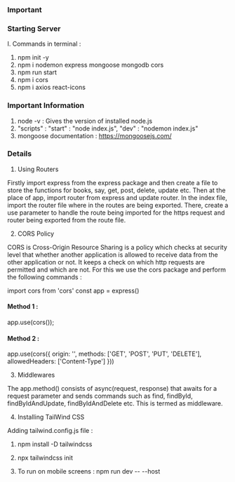 ### Important
### Starting Server 
I. Commands in terminal :

1. npm init -y
2. npm i nodemon express mongoose mongodb cors
3. npm run start
4. npm i cors
5. npm i axios react-icons

### Important Information
1. node -v : Gives the version of installed node.js
2. "scripts" : "start" : "node index.js", "dev" : "nodemon index.js"
3. mongoose documentation : https://mongoosejs.com/

### Details
1. Using Routers

Firstly import express from the express package and then create a file to store the functions for books, say, get, post, delete, update etc. Then at the place of app, import router from express and update router. In the index file, import the router file where in the routes are being exported. There, create a use parameter to handle the route being imported for the https request and router being exported from the route file.

2. CORS Policy 

CORS is Cross-Origin Resource Sharing is a policy which checks at security level that whether another application is allowed to receive data from the other application or not. It keeps a check on which http requests are permitted and which are not. For this we use the cors package and perform the following commands : 

import cors from 'cors'
const app = express()

#### Method 1 : 
app.use(cors());

#### Method 2 :
app.use(cors({
    origin: '',
    methods: ['GET', 'POST', 'PUT', 'DELETE'],
    allowedHeaders: ['Content-Type']
}))

3. Middlewares 

The app.method() consists of async(request, response) that awaits for a request parameter and sends commands such as find, findById, findByIdAndUpdate, findByIdAndDelete etc. This is termed as middleware.

4. Installing TailWind CSS

Adding tailwind.config.js file : 

1. npm install -D tailwindcss
2. npx tailwindcss init

5. To run on mobile screens : npm run dev -- --host 